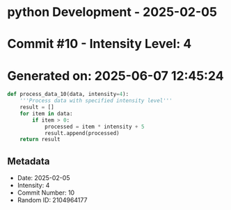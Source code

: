 ﻿# python Development - 2025-02-05
# Commit #10 - Intensity Level: 4
# Generated on: 2025-06-07 12:45:24
```python
def process_data_10(data, intensity=4):
    '''Process data with specified intensity level'''
    result = []
    for item in data:
        if item > 0:
            processed = item * intensity + 5
            result.append(processed)
    return result
```
## Metadata
- Date: 2025-02-05
- Intensity: 4
- Commit Number: 10
- Random ID: 2104964177
